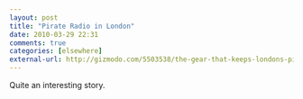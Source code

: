 ```yaml
---
layout: post  
title: "Pirate Radio in London"  
date: 2010-03-29 22:31  
comments: true  
categories: [elsewhere]
external-url: http://gizmodo.com/5503538/the-gear-that-keeps-londons-pirate-radio-hidden  
---
```


Quite an interesting story.
